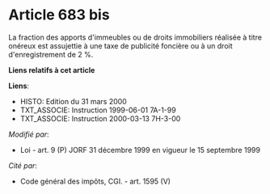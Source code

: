 # Article 683 bis

La fraction des apports d'immeubles ou de droits immobiliers réalisée à titre onéreux est assujettie à une taxe de publicité
foncière ou à un droit d'enregistrement de 2 %.

**Liens relatifs à cet article**

**Liens**:

  - HISTO: Edition du 31 mars 2000
  - TXT_ASSOCIE: Instruction 1999-06-01 7A-1-99
  - TXT_ASSOCIE: Instruction 2000-03-13 7H-3-00

_Modifié par_:

  - Loi - art. 9 (P) JORF 31 décembre 1999 en vigueur le 15 septembre 1999

_Cité par_:

  - Code général des impôts, CGI. - art. 1595 (V)
